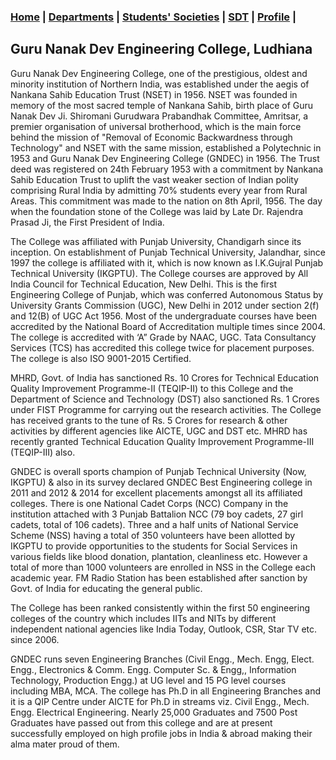 ### [Home](.) | [Departments](Files/Departments.md) | [Students' Societies](Files/Societies.md) | [SDT](Files/SDT.md) | [Profile](Profile.md) |

## Guru Nanak Dev Engineering College, Ludhiana

Guru Nanak Dev Engineering College, one of the prestigious, oldest and minority institution of Northern India, was established under the aegis of Nankana Sahib Education Trust (NSET) in 1956. NSET was founded in memory of the most sacred temple of Nankana Sahib, birth place of Guru Nanak Dev Ji. Shiromani Gurudwara Prabandhak Committee, Amritsar, a premier organisation of universal brotherhood, which is the main force behind the mission of "Removal of Economic Backwardness through Technology" and NSET with the same mission, established a Polytechnic in 1953 and Guru Nanak Dev Engineering College (GNDEC) in 1956. The Trust deed was registered on 24th February 1953 with a commitment by Nankana Sahib Education Trust to uplift the vast weaker section of Indian polity comprising Rural India by admitting 70% students every year from Rural Areas. This commitment was made to the nation on 8th April, 1956. The day when the foundation stone of the College was laid by Late Dr. Rajendra Prasad Ji, the First President of India.

The College was affiliated with Punjab University, Chandigarh since its inception. On establishment of Punjab Technical University, Jalandhar, since 1997 the college is affiliated with it, which is now known as I.K.Gujral Punjab Technical University (IKGPTU). The College courses are approved by All India Council for Technical Education, New Delhi. This is the first Engineering College of Punjab, which was conferred Autonomous Status by University Grants Commission (UGC), New Delhi in 2012 under section 2(f) and 12(B) of UGC Act 1956. Most of the undergraduate courses have been accredited by the National Board of Accreditation multiple times since 2004. The college is accredited with ‘A” Grade by NAAC, UGC. Tata Consultancy Services (TCS) has accredited this college twice for placement purposes. The college is also ISO 9001-2015 Certified.

MHRD, Govt. of India has sanctioned Rs. 10 Crores for Technical Education Quality Improvement Programme-II (TEQIP-II) to this College and the Department of Science and Technology (DST) also sanctioned Rs. 1 Crores under FIST Programme for carrying out the research activities. The College has received grants to the tune of Rs. 5 Crores for research & other activities by different agencies like AICTE, UGC and DST etc. MHRD has recently granted Technical Education Quality Improvement Programme-III (TEQIP-III) also.

GNDEC is overall sports champion of Punjab Technical University (Now, IKGPTU) & also in its survey declared GNDEC Best Engineering college in 2011 and 2012 & 2014 for excellent placements amongst all its affiliated colleges. There is one National Cadet Corps (NCC) Company in the institution attached with 3 Punjab Battalion NCC (79 boy cadets, 27 girl cadets, total of 106 cadets). Three and a half units of National Service Scheme (NSS) having a total of 350 volunteers have been allotted by IKGPTU to provide opportunities to the students for Social Services in various fields like blood donation, plantation, cleanliness etc. However a total of more than 1000 volunteers are enrolled in NSS in the College each academic year. FM Radio Station has been established after sanction by Govt. of India for educating the general public.

The College has been ranked consistently within the first 50 engineering colleges of the country which includes IITs and NITs by different independent national agencies like India Today, Outlook, CSR, Star TV etc. since 2006.

GNDEC runs seven Engineering Branches (Civil Engg., Mech. Engg, Elect. Engg., Electronics & Comm. Engg. Computer Sc. & Engg,, Information Technology, Production Engg.) at UG level and 15 PG level courses including MBA, MCA. The college has Ph.D in all Engineering Branches and it is a QIP Centre under AICTE for Ph.D in streams viz. Civil Engg., Mech. Engg. Electrical Engineering. Nearly 25,000 Graduates and 7500 Post Graduates have passed out from this college and are at present successfully employed on high profile jobs in India & abroad making their alma mater proud of them.
